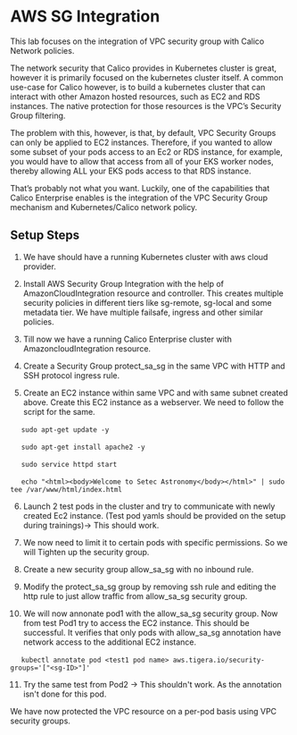 # AWS SG Integration

This lab focuses on the integration of VPC security group with Calico Network policies.

The network security that Calico provides in Kubernetes cluster is great, however it is primarily focused on the kubernetes cluster itself. A common use-case for Calico however, is to build a kubernetes cluster that can interact with other Amazon hosted resources, such as EC2 and RDS instances. The native protection for those resources is the VPC’s Security Group filtering.

The problem with this, however, is that, by default, VPC Security Groups can only be applied to EC2 instances. Therefore, if you wanted to allow some subset of your pods access to an Ec2 or RDS instance, for example, you would have to allow that access from all of your EKS worker nodes, thereby allowing ALL your EKS pods access to that RDS instance. 

That’s probably not what you want. Luckily, one of the capabilities that Calico Enterprise enables is the integration of the VPC Security Group mechanism and Kubernetes/Calico network policy.

## Setup Steps

1. We have should have a running Kubernetes cluster with aws cloud provider.

2. Install AWS Security Group Integration with the help of AmazonCloudIntegration resource and controller. This creates multiple security policies in different tiers like sg-remote, sg-local and some metadata tier. We have multiple failsafe, ingress and other similar policies.

3. Till now we have a running Calico Enterprise cluster with AmazoncloudIntegration resource.

4. Create a Security Group protect_sa_sg in the same VPC with HTTP and SSH protocol ingress rule.

5. Create an EC2 instance within same VPC and with same subnet created above. Create this EC2 instance as a webserver. We need to follow the script for the same.

&nbsp;&nbsp;&nbsp;&nbsp; ```sudo apt-get update -y```

&nbsp;&nbsp;&nbsp;&nbsp; ```sudo apt-get install apache2 -y```

&nbsp;&nbsp;&nbsp;&nbsp; ```sudo service httpd start```

&nbsp;&nbsp;&nbsp;&nbsp; ```echo "<html><body>Welcome to Setec Astronomy</body></html>" | sudo tee /var/www/html/index.html```

6. Launch 2 test pods in the cluster and try to communicate with newly created Ec2 instance. (Test pod yamls should be provided on the setup during trainings)-> This should work.

7. We now need to limit it to certain pods with specific permissions. So we will Tighten up the security group.

8. Create a new security group allow_sa_sg with no inbound rule. 

9. Modify the protect_sa_sg group by removing ssh rule and editing the http rule to just allow traffic from allow_sa_sg security group.

10. We will now annonate pod1 with the allow_sa_sg security group. Now from test Pod1 try to access the EC2 instance. This should be successful. It verifies that only pods with allow_sa_sg annotation have network access to the additional EC2 instance.

&nbsp;&nbsp;&nbsp;&nbsp; ```kubectl annotate pod <test1 pod name> aws.tigera.io/security-groups='["<sg-ID>"]'```

11. Try the same test from Pod2 -> This shouldn't work. As the annotation isn't done for this pod.

We have now protected the VPC resource on a per-pod basis using VPC security groups.
